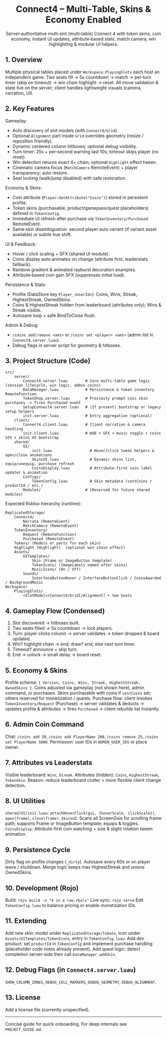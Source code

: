<div align="center">

# Connect4 – Multi‑Table, Skins & Economy Enabled

Server‑authoritative multi‑slot (multi‑table) Connect 4 with token skins, coin economy, instant UI updates, attribute‑based stats, match camera, win highlighting & modular UI helpers.

</div>

## 1. Overview
Multiple physical tables placed under `Workspace.PlayingSlots` each host an independent game. Two seats fill → 5s countdown → match → per‑turn timer (skip on timeout) → win chain highlight → reset. All move validation & state live on the server; client handles lightweight visuals (camera, narration, UI).

## 2. Key Features
Gameplay:
- Auto discovery of slot models (with `Connect4/Grid`).
- Optional `Alignment` part inside `Grid` overrides geometry (resize / reposition friendly).
- Dynamic centered column hitboxes; optional debug visibility.
- Turn timer: 25s + per‑second warning last 10s; timeout skips player (no reset).
- Win detection returns exact 4+ chain; optional `Highlight` effect tween.
- Cinematic camera focus (`MatchCamera` RemoteEvent) + player transparency; auto restore.
- Seat locking (walk/jump disabled) with safe restoration.

Economy & Skins:
- Coin attribute (`Player:GetAttribute("Coins")`) stored in persistent profile.
- Token skins (purchasable, product/gamepass/quest placeholders) defined in `TokenConfig`.
- Immediate UI refresh after purchase via `TokenInventory/Purchased` RemoteEvent.
- Same‑skin disambiguation: second player auto variant (if variant asset available) or subtle hue shift.

UI & Feedback:
- Hover / click scaling + SFX (shared UI module).
- Coins display auto‑animates on change (attribute first, leaderstats fallback).
- Rainbow gradient & animated rayburst decoration examples.
- Attribute‑based coin gain SFX (suppresses initial load).

Persistence & Stats:
- Profile (DataStore key `Player_<UserId>`): Coins, Wins, Streak, HighestStreak, OwnedSkins.
- Coins & HighestStreak hidden from leaderboard (attributes only); Wins & Streak visible.
- Autosave loop + safe BindToClose flush.

Admin & Debug:
- `/coins add|remove <amt>` or `/coins set <player> <amt>` (admin list in `Connect4.server.luau`).
- Debug flags in server script for geometry & hitboxes.

## 3. Project Structure (Code)
```
src/
	server/
		Connect4.server.luau        # Core multi-table game logic (session lifecycle, win logic, admin coins)
		DataManager.luau            # Persistence & token inventory RemoteFunction
		TokenShop.server.luau       # Proximity prompt coin skin purchases -> fires Purchased event
		SetupConnect4.server.luau   # (If present) bootstrap or legacy setup helpers
		init.server.luau            # Entry aggregation (optional)
	client/
		Connect4.client.luau        # Client narration & camera handling
		init.client.luau            # HUD + SFX + music toggle + coins SFX + skins UI bootstrap
	shared/
		UI/
			init.luau                 # Hover/click tween helpers & open/close animations
			SkinsUI.luau              # Dynamic skins list, equip/unequip, purchase refresh
			CoinsDisplay.luau         # Attribute-first coin label updater & animation
		Configs/
			TokenConfig.luau          # Skin metadata (costCoins / productId / etc.)
		Modules/                    # (Reserved for future shared modules)
```
Expected Roblox hierarchy (runtime):
```
ReplicatedStorage/
	Connect4/
		Narrate (RemoteEvent)
		MatchCamera (RemoteEvent)
	TokenInventory/
		Request (RemoteFunction)
		Purchased (RemoteEvent)
	Tokens/ (Models or parts for each skin)
	Highlight (Highlight)  (optional win chain effect)
	Assets/
		UITemplates/
			Skin (Frame or ImageButton template)
			TokenIcons/ (ImageLabels named after skins)
			MusicIcons/ (On / Off)
		Sounds/
			InterfaceButtonHover / InterfaceButtonClick / CoinsAwarded / BackgroundMusic
Workspace/
	PlayingSlots/
		<SlotModel>/Connect4/Grid[/Alignment] + two Seats
```

## 4. Gameplay Flow (Condensed)
1. Slot discovered → hitboxes built.
2. Two seats filled → 5s countdown → lock players.
3. Turn: player clicks column → server validates → token dropped & board updated.
4. Win? highlight chain → end; draw? end; else next turn timer.
5. Timeout? announce + skip turn.
6. End → unlock → small delay → board reset.

## 5. Economy & Skins
Profile schema: `{ Version, Coins, Wins, Streak, HighestStreak, OwnedSkins }`.
Coins adjusted via gameplay (not shown here), admin command, or purchases.
Skins purchasable with coins if `costCoins` set; others reserved for monetization / quests.
Purchase flow: client invokes `TokenInventory/Request` (Purchase) → server validates & deducts → updates profile & attributes → fires `Purchased` → client rebuilds list instantly.

## 6. Admin Coin Command
Chat: `/coins add 50`, `/coins add PlayerName 200`, `/coins remove 25`, `/coins set PlayerName 5000`.
Permission: user IDs in `ADMIN_USER_IDS` or place owner.

## 7. Attributes vs Leaderstats
Visible leaderboard: `Wins`, `Streak`.
Attributes (hidden): `Coins`, `HighestStreak`, `TokenSkin`.
Reason: reduce leaderboard clutter + more flexible client change detection.

## 8. UI Utilities
`shared/UI/init.luau`: `attachHoverClick(gui, {hoverScale, clickScale})`, `open(frame)`, `close(frame)`.
`SkinsUI`: Scans all ScreenGuis for scrolling frame path; supports Frame or ImageButton template; equips & toggles.
`CoinsDisplay`: Attribute-first coin watching + size & slight rotation tween animation.

## 9. Persistence Cycle
Dirty flag on profile changes (`_dirty`). Autosave every 60s or on player leave / shutdown. Merge logic keeps max HighestStreak and unions OwnedSkins.

## 10. Development (Rojo)
Build: `rojo build -o "4 in a row.rbxlx"`
Live sync: `rojo serve`
Edit `TokenConfig.luau` to balance pricing or enable monetization IDs.

## 11. Extending
Add new skin: model under `ReplicatedStorage/Tokens`, icon under `Assets/UITemplates/TokenIcons`, entry in `TokenConfig.luau`.
Add dev product: set `productId` in `TokenConfig` and implement purchase handling (placeholder code notes already present).
Add quest logic: detect completion server-side then call `DataManager.addSkin`.

## 12. Debug Flags (in `Connect4.server.luau`)
`SHOW_COLUMN_ZONES`, `DEBUG_CELL_MARKERS`, `DEBUG_GEOMETRY`, `DEBUG_ALIGNMENT`.

## 13. License
Add a license file (currently unspecified).

---
Concise guide for quick onboarding. For deep internals see `PROJECT_GUIDE.md`.
